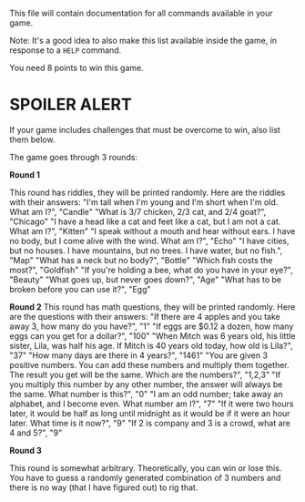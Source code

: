 This file will contain documentation for all commands available in your game.

Note:  It's a good idea to also make this list available inside the game, in response to a `HELP` command.

You need 8 points to win this game.

# SPOILER ALERT

If your game includes challenges that must be overcome to win, also list them below.

The game goes through 3 rounds: 

**Round 1**

This round has riddles, they will be printed randomly. Here are the riddles with their answers:
"I'm tall when I'm young and I'm short when I'm old. What am I?", "Candle"
"What is 3/7 chicken, 2/3 cat, and 2/4 goat?", "Chicago"
"I have a head like a cat and feet like a cat, but I am not a cat. What am I?", "Kitten"
"I speak without a mouth and hear without ears. I have no body, but I come alive with the wind. What am I?", "Echo"
"I have cities, but no houses. I have mountains, but no trees. I have water, but no fish.", "Map"
"What has a neck but no body?", "Bottle"
"Which fish costs the most?", "Goldfish"
"If you're holding a bee, what do you have in your eye?", "Beauty"
"What goes up, but never goes down?", "Age"
"What has to be broken before you can use it?", "Egg"

**Round 2**
This round has math questions, they will be printed randomly. Here are the questions with their answers:
"If there are 4 apples and you take away 3, how many do you have?", "1"
"If eggs are $0.12 a dozen, how many eggs can you get for a dollar?", "100"
"When Mitch was 6 years old, his little sister, Lila, was half his age. If Mitch is 40 years old today, how old is Lila?", "37"
"How many days are there in 4 years?", "1461"
"You are given 3 positive numbers. You can add these numbers and multiply them together. The result you get will be the same. Which are the numbers?", "1,2,3"
"If you multiply this number by any other number, the answer will always be the same. What number is this?", "0"
"I am an odd number; take away an alphabet, and I become even. What number am I?", "7"
"If it were two hours later, it would be half as long until midnight as it would be if it were an hour later. What time is it now?", "9"
"If 2 is company and 3 is a crowd, what are 4 and 5?", "9"

**Round 3**

This round is somewhat arbitrary. Theoretically, you can win or lose this. You have to guess a randomly generated combination of 3 numbers and there is no way (that I have figured out) to rig that.
        



